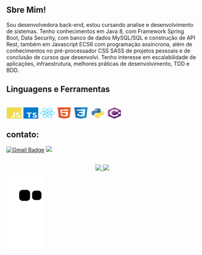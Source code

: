 ## Sbre Mim!

Sou desenvolvedora back-end, estou cursando analise e desenvolvimento de sistemas.
Tenho conhecimentos em Java 8, com Framework Spring Boot, Data Security, com banco de dados MySQL/SQL e construção de API Rest, também em Javascript ECS6 com programação assíncrona, além de conhecimentos no pré-processador CSS SASS de projetos pessoais e de conclusão de cursos que desenvolvi. Tenho interesse em escalabilidade de aplicações, infraestrutura, melhores práticas de desenvolvimento, TDD e BDD.

  ##
  

  ## Linguagens e Ferramentas
  
<div style="display: inline_block"><br>
  <img align="center" alt="Rafa-Js" height="30" width="40" src="https://raw.githubusercontent.com/devicons/devicon/master/icons/javascript/javascript-plain.svg">
  <img align="center" alt="Rafa-Ts" height="30" width="40" src="https://raw.githubusercontent.com/devicons/devicon/master/icons/typescript/typescript-plain.svg">
  <img align="center" alt="Rafa-React" height="30" width="40" src="https://raw.githubusercontent.com/devicons/devicon/master/icons/react/react-original.svg">
  <img align="center" alt="Rafa-HTML" height="30" width="40" src="https://raw.githubusercontent.com/devicons/devicon/master/icons/html5/html5-original.svg">
  <img align="center" alt="Rafa-CSS" height="30" width="40" src="https://raw.githubusercontent.com/devicons/devicon/master/icons/css3/css3-original.svg">
  <img align="center" alt="Rafa-Python" height="30" width="40" src="https://raw.githubusercontent.com/devicons/devicon/master/icons/python/python-original.svg">
  <img align="center" alt="Rafa-Csharp" height="30" width="40" src="https://raw.githubusercontent.com/devicons/devicon/master/icons/csharp/csharp-original.svg">
</div>
  
  ##
 
<div> 
  
## **contato**: 


[![Gmail Badge](https://img.shields.io/badge/-alvesvitoriabarboza@gmail.com-006bed?style=flat-square&logo=Gmail&logoColor=white&link=mailto:alvesvitoriabarboza@gmail.com)](mailto:alvesvitoriabarboza@gmail.com)
<a href="https://www.linkedin.com/in/vitória-alves-barbosa" alt="Linkedin">
  <img src="https://img.shields.io/badge/-Linkedin-0e76a8?style=flat-square&logo=Linkedin&logoColor=white&link=https://www.linkedin.com/in/vitória-alves-barbosa"/></a>
##
  
  <div align="center">
  <a href="https://github.com/rafaballerini">
  <img height="180em" src="https://github-readme-stats.vercel.app/api?username=VitoriaAlvesB&show_icons=true&theme=dracula&include_all_commits=true&count_private=true"/>
  <img height="180em" src="https://github-readme-stats.vercel.app/api/top-langs/?username=VitoriaAlvesB&layout=compact&langs_count=7&theme=dracula"/>
</div>
  
  
  ![Snake animation](https://github.com/rafaballerini/rafaballerini/blob/output/github-contribution-grid-snake.svg)
 
</div>
